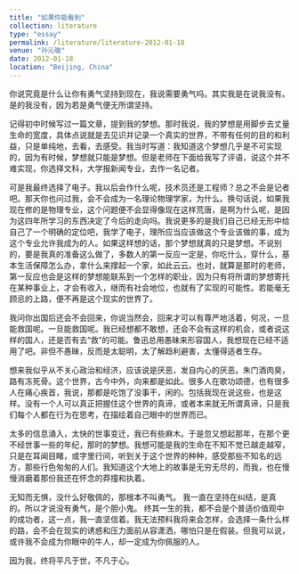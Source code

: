 ```yaml
---
title: "如果你能看到"
collection: literature
type: "essay"
permalink: /literature/literature-2012-01-18
venue: "孙沁璇"
date: 2012-01-18
location: "Beijing, China"
---
```


你说究竟是什么让你有勇气坚持到现在，我说需要勇气吗。其实我是在说我没有。是的我没有，因为若是勇气便无所谓坚持。

记得初中时候写过一篇文章，提到我的梦想。那时我说，我的梦想是用脚步去丈量生命的宽度，具体点说就是去见识并记录一个真实的世界，不带有任何的目的和利益，只是单纯地，去看，去感受。我当时写道：我知道这个梦想几乎是不可实现的，因为有时候，梦想就只能是梦想。但是老师在下面给我写了评语，说这个并不难实现，你选择文科，大学报新闻专业，去作一名记者。

可是我最终选择了电子。我以后会作什么呢，技术员还是工程师？总之不会是记者吧。那天你也问过我，会不会成为一名理论物理学家，为什么。换句话说，如果我现在修的是物理专业，这个问题便不会显得像现在这样荒唐，是啊为什么呢，是因为这四年所学习的东西决定了今后的走向吗。我说更多的是我们自己已经无形中给自己了一个明确的定位吧，我学了电子，理所应当应该做这个专业该做的事，成为这个专业允许我成为的人。如果这样想的话，那个梦想就真的只是梦想。不说别的，要是我真的准备这么做了，多数人的第一反应一定是，你吃什么，穿什么，基本生活保障怎么办，拿什么来撑起一个家，如此云云。也对，就算是那时的老师，第一反应也会是这样的梦想能联系到一个怎样的职业，因为只有将所谓的梦想寄托在某种事业上，才会有收入，继而有社会地位，也就有了实现的可能性。若能毫无顾忌的上路，便不再是这个现实的世界了。

我问你出国后还会不会回来，你说当然会，回来才可以有尊严地活着，何况，一旦能救国呢。一旦能救国呢。我已经想都不敢想，还会不会有这样的机会，或者说这样的国人，还是否有去“救”的可能。鲁迅总用愚昧来形容国人，我想现在已经不适用了吧。非但不愚昧，反而是太聪明，太了解趋利避害，太懂得适者生存。

想来我似乎从不关心政治和经济，应该说是厌恶，发自内心的厌恶。朱门酒肉臭，路有冻死骨。这个世界，古今中外，向来都是如此。很多人在歌功颂德，也有很多人在痛心疾首，我说，那都是吃饱了没事干，闲的。包括我现在说这些，也是这样。没有一个人可以真正把握住这个世界的真谛，或者本来就无所谓真谛，只是我们每个人都在行为在思考，在描绘着自己眼中的世界而已。

太多的信息涌入，太快的世事变迁，我已有些麻木。于是忽又想起那年，在那个更不经世事一些的年纪，那时的梦想。我想可能是我的生命在不知不觉已越走越窄，只是在耳闻目睹，或字里行间，听到关于这个世界的种种，感受那些不知名的远方，那些行色匆匆的人们。我知道这个大地上的故事是无穷无尽的，而我，也在慢慢消磨着那份我还在怀念的莽撞和执着。

无知而无惧，没什么好敬佩的，那根本不叫勇气。
我一直在坚持在纠结，是真的。所以才说没有勇气，是个胆小鬼。
终其一生的我，都不会是个普适价值观中的成功者，这一点，我一直坚信着。我无法预料我将来会怎样，会选择一条什么样的路，会不会在现实的诱惑和压力面前从容潇洒，哪怕只是在假装。但我可以说，或许我不会成为你眼中的牛人，却一定成为你佩服的人。

因为我，终将平凡于世，不凡于心。
